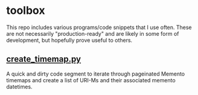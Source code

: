 # toolbox
This repo includes various programs/code snippets that I use often. These are not necessarily "production-ready" and are likely in some form of development, but hopefully prove useful to others.

## [create_timemap.py](./blob/master/create_timemap.py)
A quick and dirty code segment to iterate through pageinated Memento timemaps and create a list of URI-Ms and their associated memento datetimes.
